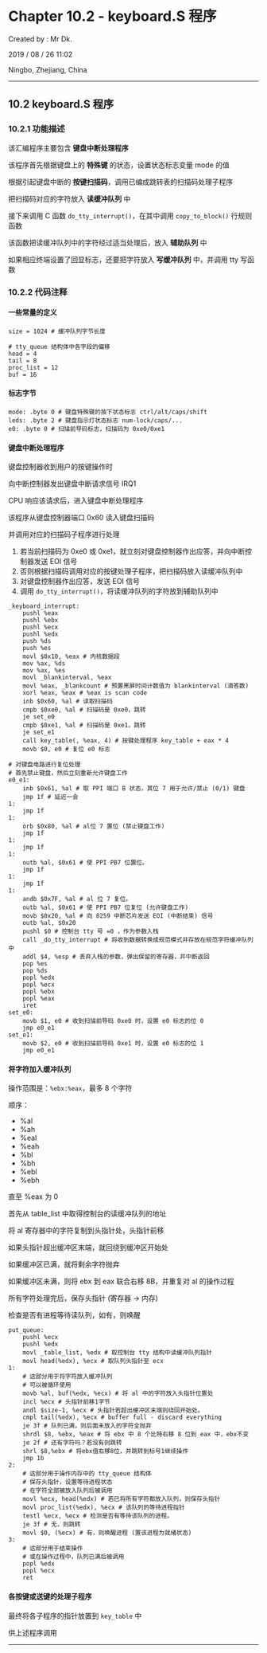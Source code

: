 # Chapter 10.2 - keyboard.S 程序

Created by : Mr Dk.

2019 / 08 / 26 11:02

Ningbo, Zhejiang, China

---

## 10.2 keyboard.S 程序

### 10.2.1 功能描述

该汇编程序主要包含 __键盘中断处理程序__

该程序首先根据键盘上的 __特殊键__ 的状态，设置状态标志变量 mode 的值

根据引起键盘中断的 __按键扫描码__，调用已编成跳转表的扫描码处理子程序

把扫描码对应的字符放入 __读缓冲队列__ 中

接下来调用 C 函数 `do_tty_interrupt()`，在其中调用 `copy_to_block()` 行规则函数

该函数把读缓冲队列中的字符经过适当处理后，放入 __辅助队列__ 中

如果相应终端设置了回显标志，还要把字符放入 __写缓冲队列__ 中，并调用 tty 写函数

### 10.2.2 代码注释

#### 一些常量的定义

```assembly
size = 1024 # 缓冲队列字节长度

# tty_queue 结构体中各字段的偏移
head = 4
tail = 8
proc_list = 12
buf = 16
```

#### 标志字节

```assembly
mode: .byte 0 # 键盘特殊键的按下状态标志 ctrl/alt/caps/shift
leds: .byte 2 # 键盘指示灯状态标志 num-lock/caps/...
e0: .byte 0 # 扫描前导码标志，扫描码为 0xe0/0xe1
```

#### 键盘中断处理程序

键盘控制器收到用户的按键操作时

向中断控制器发出键盘中断请求信号 IRQ1

CPU 响应该请求后，进入键盘中断处理程序

该程序从键盘控制器端口 0x60 读入键盘扫描码

并调用对应的扫描码子程序进行处理

1. 若当前扫描码为 0xe0 或 0xe1，就立刻对键盘控制器作出应答，并向中断控制器发送 EOI 信号
2. 否则根据扫描码调用对应的按键处理子程序，把扫描码放入读缓冲队列中
3. 对键盘控制器作出应答，发送 EOI 信号
4. 调用 `do_tty_interrupt()`，将读缓冲队列的字符放到辅助队列中

```assembly
_keyboard_interrupt:
    pushl %eax
    pushl %ebx
    pushl %ecx
    pushl %edx
    push %ds
    push %es
    movl $0x10, %eax # 内核数据段
    mov %ax, %ds
    mov %ax, %es
    movl _blankinterval, %eax
    movl %eax, _blankcount # 预置黑屏时间计数值为 blankinterval (滴答数)
    xorl %eax, %eax # %eax is scan code
    inb $0x60, %al # 读取扫描码
    cmpb $0xe0, %al # 扫描码是 0xe0，跳转
    je set_e0
    cmpb $0xe1, %al # 扫描码是 0xe1，跳转
    je set_e1
    call key_table(, %eax, 4) # 按键处理程序 key_table + eax * 4
    movb $0, e0 # 复位 e0 标志

# 对键盘电路进行复位处理
# 首先禁止键盘，然后立刻重新允许键盘工作
e0_e1:
    inb $0x61, %al # 取 PPI 端口 B 状态，其位 7 用于允许/禁止 (0/1) 键盘
    jmp 1f # 延迟一会
1:
    jmp 1f
1:
    orb $0x80, %al # al位 7 置位 (禁止键盘工作)
    jmp 1f
1:
    jmp 1f
1:
    outb %al, $0x61 # 使 PPI PB7 位置位。
    jmp 1f
1:
    jmp 1f
1:
    andb $0x7F, %al # al 位 7 复位。
    outb %al, $0x61 # 使 PPI PB7 位复位 (允许键盘工作)
    movb $0x20, %al # 向 8259 中断芯片发送 EOI (中断结束) 信号
    outb %al, $0x20
    pushl $0 # 控制台 tty 号 =0 ，作为参数入栈
    call _do_tty_interrupt # 将收到数据转换成规范模式并存放在规范字符缓冲队列中
    addl $4, %esp # 丢弃入栈的参数，弹出保留的寄存器，并中断返回
    pop %es
    pop %ds
    popl %edx
    popl %ecx
    popl %ebx
    popl %eax
    iret
set_e0:
    movb $1, e0 # 收到扫描前导码 0xe0 时，设置 e0 标志的位 0
    jmp e0_e1
set_e1:
    movb $2, e0 # 收到扫描前导码 0xe1 时，设置 e0 标志的位 1
    jmp e0_e1
```

#### 将字符加入缓冲队列

操作范围是：`%ebx:%eax`，最多 8 个字符

顺序：

* %al
* %ah
* %eal
* %eah
* %bl
* %bh
* %ebl
* %ebh

直至 %eax 为 0

首先从 table_list 中取得控制台的读缓冲队列的地址

将 al 寄存器中的字符复制到头指针处，头指针前移

如果头指针超出缓冲区末端，就回绕到缓冲区开始处

如果缓冲区已满，就将剩余字符抛弃

如果缓冲区未满，则将 ebx 到 eax 联合右移 8B，并重复对 al 的操作过程

所有字符处理完后，保存头指针 (寄存器 → 内存)

检查是否有进程等待读队列，如有，则唤醒

```assembly
put_queue:
    pushl %ecx
    pushl %edx
    movl _table_list, %edx # 取控制台 tty 结构中读缓冲队列指针
    movl head(%edx), %ecx # 取队列头指针至 ecx
1:
    # 这部分用于将字符放入缓冲队列
    # 可以被循环使用
    movb %al, buf(%edx, %ecx) # 将 al 中的字符放入头指针位置处
    incl %ecx # 头指针前移1字节
    andl $size-1, %ecx # 头指针若超出缓冲区末端则绕回开始处。
    cmpl tail(%edx), %ecx # buffer full - discard everything
    je 3f # 队列已满，则后面未放入的字符全抛弃
    shrdl $8, %ebx, %eax # 将 ebx 中 8 个比特右移 8 位到 eax 中，ebx不变
    je 2f # 还有字符吗？若没有则跳转
    shrl $8,%ebx # 将ebx值右移8位，并跳转到标号1继续操作
    jmp 1b
2:
    # 这部分用于操作内存中的 tty_queue 结构体
    # 保存头指针，设置等待进程状态
    # 在字符全部被放入队列后被调用
    movl %ecx, head(%edx) # 若已将所有字符都放入队列，则保存头指针
    movl proc_list(%edx), %ecx # 该队列的等待进程指针
    testl %ecx, %ecx # 检测是否有等待该队列的进程。
    je 3f # 无，则跳转
    movl $0, (%ecx) # 有，则唤醒进程 (置该进程为就绪状态)
3:
    # 这部分用于结束操作
    # 或在操作过程中，队列已满后被调用
    popl %edx
    popl %ecx
    ret
```

#### 各按键或送键的处理子程序

最终将各子程序的指针放置到 `key_table` 中

供上述程序调用

---

